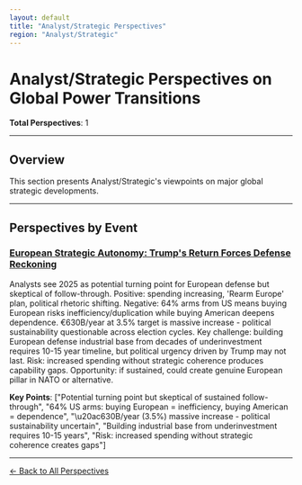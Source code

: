 ```yaml
---
layout: default
title: "Analyst/Strategic Perspectives"
region: "Analyst/Strategic"
---
```


# Analyst/Strategic Perspectives on Global Power Transitions

**Total Perspectives**: 1

---

## Overview

This section presents Analyst/Strategic's viewpoints on major global strategic developments.

---

## Perspectives by Event

### [European Strategic Autonomy: Trump's Return Forces Defense Reckoning](/events/european-strategic-autonomy-trumps-return-forces-defense-reckoning)

Analysts see 2025 as potential turning point for European defense but skeptical of follow-through. Positive: spending increasing, 'Rearm Europe' plan, political rhetoric shifting. Negative: 64% arms from US means buying European risks inefficiency/duplication while buying American deepens dependence. €630B/year at 3.5% target is massive increase - political sustainability questionable across election cycles. Key challenge: building European defense industrial base from decades of underinvestment requires 10-15 year timeline, but political urgency driven by Trump may not last. Risk: increased spending without strategic coherence produces capability gaps. Opportunity: if sustained, could create genuine European pillar in NATO or alternative.

**Key Points**: ["Potential turning point but skeptical of sustained follow-through", "64% US arms: buying European = inefficiency, buying American = dependence", "\u20ac630B/year (3.5%) massive increase - political sustainability uncertain", "Building industrial base from underinvestment requires 10-15 years", "Risk: increased spending without strategic coherence creates gaps"]

---



[← Back to All Perspectives](/perspectives/)
